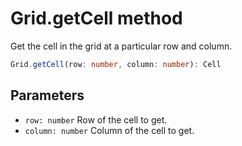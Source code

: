 # Grid.getCell method

Get the cell in the grid at a particular row and column.

```typescript
Grid.getCell(row: number, column: number): Cell
```

## Parameters

- `row: number` Row of the cell to get.
- `column: number` Column of the cell to get.


